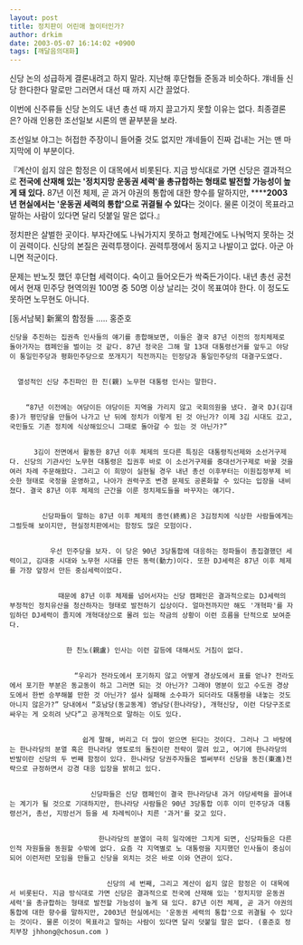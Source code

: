 ```yaml
---
layout: post
title: 정치판이 어린애 놀이터인가?
author: drkim
date: 2003-05-07 16:14:02 +0900
tags: [깨달음의대화]
---
```

 신당 논의 성급하게 결론내려고 하지 말라. 지난해 후단협들 준동과 비슷하다. 걔네들 신당 한다한다 말로만 그러면서 대선 때 까지 시간 끌었다. 

이번에 신주류들 신당 논의도 내년 총선 때 까지 끌고가지 못할 이유는 없다. 최종결론은? 아래 인용한 조선일보 시론의 맨 끝부분을 보라. 

조선일보 야그는 허접한 주장이니 들어줄 것도 없지만 걔네들이 진짜 겁내는 거는 맨 마지막에 이 부분이다. 

『계산이 쉽지 않은 함정은 이 대목에서 비롯된다. 지금 방식대로 가면 신당은 결과적으로 **전국에 산재해 있는 '정치지망 운동권 세력'을 총규합하는 형태로 발전할 가능성이 높게 돼 있다.** 87년 이전 체제, 곧 과거 야권의 통합에 대한 향수를 말하지만, ******2003년 현실에서는 '운동권 세력의 통합'으로 귀결될 수 있다**는 것이다. 물론 이것이 목표라고 말하는 사람이 있다면 달리 덧붙일 말은 없다.』

정치판은 살벌한 곳이다. 부자간에도 나눠가지지 못하고 형제간에도 나눠먹지 못하는 것이 권력이다. 신당의 본질은 권력투쟁이다. 권력투쟁에서 동지고 나발이고 없다. 아군 아니면 적군이다. 

문제는 반노짓 했던 후단협 세력이다. 숙이고 들어오든가 싹죽든가이다. 내년 총선 공천에서 현재 민주당 현역의원 100명 중 50명 이상 날리는 것이 목표여야 한다. 이 정도도 못하면 노무현도 아니다. 


  [동서남북] 新黨의 함정들 ..... 홍준호 
  
  
    신당을 추진하는 집권측 인사들의 얘기를 종합해보면, 이들은 결국 87년 이전의 정치체제로 돌아가자는 캠페인을 벌이는 것 같다. 87년 정국은 그해 말 13대 대통령선거를 앞두고 야당이 통일민주당과 평화민주당으로 쪼개지기 직전까지는 민정당과 통일민주당의 대결구도였다. 
    
    
      열성적인 신당 추진파인 한 친(親) 노무현 대통령 인사는 말한다. 
      
      
        “87년 이전에는 여당이든 야당이든 지역을 가리지 않고 국회의원을 냈다. 결국 DJ(김대중)가 평민당을 만들어 나가고 난 뒤에 정치가 이렇게 된 것 아닌가? 이제 3김 시대도 갔고, 국민들도 기존 정치에 식상해있으니 그때로 돌아갈 수 있는 것 아닌가?” 
        
        
          3김이 전면에서 활동한 87년 이후 체제의 또다른 특징은 대통령직선제와 소선거구제다. 신당의 기관사인 노무현 대통령은 집권후 바로 이 소선거구제를 중대선거구제로 바꿀 것을 여러 차례 주문해왔다. 그리고 이 희망이 실현될 경우 내년 총선 이후부터는 이원집정부제 비슷한 형태로 국정을 운영하고, 나아가 권력구조 변경 문제도 공론화할 수 있다는 입장을 내비쳤다. 결국 87년 이후 체제의 근간을 이룬 정치제도들을 바꾸자는 얘기다. 
          
          
            신당파들이 말하는 87년 이후 체제의 종언(終焉)은 3김정치에 식상한 사람들에게는 그럴듯해 보이지만, 현실정치판에서는 함정도 많은 모험이다. 
            
            
              우선 민주당을 보자. 이 당은 90년 3당통합에 대응하는 정파들이 총집결했던 세력이고, 김대중 시대와 노무현 시대를 만든 동력(動力)이다. 또한 DJ세력은 87년 이후 체제를 가장 앞장서 만든 중심세력이었다. 
              
              
                때문에 87년 이후 체제를 넘어서자는 신당 캠페인은 결과적으로는 DJ세력의 부정적인 정치유산을 청산하자는 형태로 발전하기 십상이다. 얼마전까지만 해도 '개혁파'를 자임하던 DJ세력이 졸지에 개혁대상으로 몰려 있는 작금의 상황이 이런 흐름을 단적으로 보여준다. 
                
                
                  한 친노(親盧) 인사는 이런 갈등에 대해서도 거침이 없다. 
                  
                  
                    “우리가 전라도에서 포기하지 않고 어떻게 경상도에서 표를 얻나? 전라도에서 포기한 부분은 동교동이 하고 그러면 되는 것 아닌가? 그래야 명분이 있고 수도권 경상도에서 한번 승부해볼 만한 것 아닌가? 설사 실패해 소수파가 되더라도 대통령을 내놓는 것도 아니지 않은가?” 당내에서 “호남당(동교동계) 영남당(한나라당), 개혁신당, 이런 다당구조로 싸우는 게 오히려 낫다”고 공개적으로 말하는 이도 있다. 
                    
                    
                      쉽게 말해, 버리고 더 많이 얻으면 된다는 것이다. 그러나 그 바탕에는 한나라당의 분열 혹은 한나라당 영토로의 돌진이란 전략이 깔려 있고, 여기에 한나라당의 반발이란 신당의 두 번째 함정이 있다. 한나라당 당권주자들은 벌써부터 신당을 동진(東進)전략으로 규정하면서 강경 대응 입장을 밝히고 있다. 
                      
                      
                        신당파들은 신당 캠페인이 결국 한나라당내 과거 야당세력을 끌어내는 계기가 될 것으로 기대하지만, 한나라당 사람들은 90년 3당통합 이후 이미 민주당과 대통령선거, 총선, 지방선거 등을 세 차례씩이나 치른 '과거'를 갖고 있다. 
                        
                        
                          한나라당의 분열이 극히 일각에만 그치게 되면, 신당파들은 다른 인적 자원들을 동원할 수밖에 없다. 요즘 각 지역별로 노 대통령을 지지했던 인사들이 중심이 되어 이런저런 모임을 만들고 신당을 외치는 것은 바로 이와 연관이 있다. 
                          
                          
                            신당의 세 번째, 그리고 계산이 쉽지 않은 함정은 이 대목에서 비롯된다. 지금 방식대로 가면 신당은 결과적으로 전국에 산재해 있는 '정치지망 운동권 세력'을 총규합하는 형태로 발전할 가능성이 높게 돼 있다. 87년 이전 체제, 곧 과거 야권의 통합에 대한 향수를 말하지만, 2003년 현실에서는 '운동권 세력의 통합'으로 귀결될 수 있다는 것이다. 물론 이것이 목표라고 말하는 사람이 있다면 달리 덧붙일 말은 없다. (홍준호 정치부장 jhhong@chosun.com )